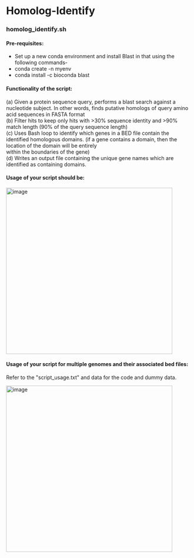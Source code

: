 # Homolog-Identify

### homolog_identify.sh 

#### Pre-requisites: <br>

* Set up a new conda environment and install Blast in that using the following commands- <br>
* conda create -n myenv <br>
* conda install -c bioconda blast <br>

#### Functionality of the script: <br>

(a) Given a protein sequence query, performs a blast search against a nucleotide subject. In other words, finds putative homologs of query amino acid sequences in FASTA format <br>
(b) Filter hits to keep only hits with >30% sequence identity and >90% match length (90% of the query sequence length) <br>
(c) Uses Bash loop to identify which genes in a BED file contain the identified homologous domains. (if a gene contains a domain, then the location of the domain will be entirely <br>
    within the boundaries of the gene) <br>
(d) Writes an output file containing the unique gene names which are identified as containing domains. <br>

#### Usage of your script should be: <br>

<img width="452" alt="image" src="https://github.com/hinagaur/Homolog-Identify/assets/66309991/47dc7fd9-8cd4-4ba5-8951-5958db47e450">

#### Usage of your script for multiple genomes and their associated bed files: <br>

Refer to the "script_usage.txt" and data for the code and dummy data. <br>

<img width="452" alt="image" src="https://github.com/hinagaur/Homolog-Identify/assets/66309991/0d194420-9bdb-4da5-abc3-4b7db5f784d5">






